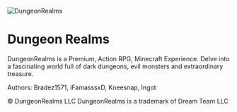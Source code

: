 ![DungeonRealms](http://i.imgur.com/HSCayEW.png)

Dungeon Realms
==========
DungeonRealms is a Premium, Action RPG, Minecraft Experience. Delve into a fascinating world full of dark dungeons, evil monsters and extraordinary treasure.

Authors:
Bradez1571, iFamasssxD, Kneesnap, Ingot


© DungeonRealms LLC
DungeonRealms is a trademark of Dream Team LLC
